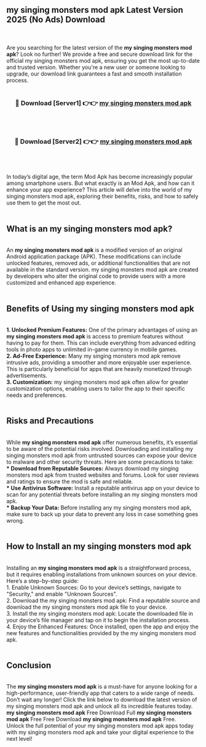## my singing monsters mod apk Latest Version 2025 (No Ads) Download
<br><br>
Are you searching for the latest version of the <strong>my singing monsters mod apk</strong>? Look no further! We provide a free and secure download link for the official my singing monsters mod apk, ensuring you get the most up-to-date and trusted version. Whether you're a new user or someone looking to upgrade, our download link guarantees a fast and smooth installation process.
<br>
<br>
<div align="center">
<h3>🔴 Download [Server1] 👉👉 <a href="https://modyolo.store/my_singing_monsters_mod_apk">my singing monsters mod apk</a></h3><br>
<br>
<h3>🔴 Download [Server2] 👉👉 <a href="https://modyolo.store/my_singing_monsters_mod_apk">my singing monsters mod apk</a></h3><br>
</div>
<br>
<br>
In today’s digital age, the term Mod Apk has become increasingly popular among smartphone users. But what exactly is an Mod Apk, and how can it enhance your app experience? This article will delve into the world of my singing monsters mod apk, exploring their benefits, risks, and how to safely use them to get the most out.
<br>
<br>
<h2>What is an my singing monsters mod apk?</h2>
<br>
An <strong>my singing monsters mod apk</strong> is a modified version of an original Android application package (APK). These modifications can include unlocked features, removed ads, or additional functionalities that are not available in the standard version. my singing monsters mod apk are created by developers who alter the original code to provide users with a more customized and enhanced app experience.
<br>
<br>
<h2>Benefits of Using my singing monsters mod apk</h2>
<br>
<strong> 1. Unlocked Premium Features:</strong> One of the primary advantages of using an <strong>my singing monsters mod apk</strong> is access to premium features without having to pay for them. This can include everything from advanced editing tools in photo apps to unlimited in-game currency in mobile games.
<br>
<strong> 2. Ad-Free Experience:</strong> Many my singing monsters mod apk remove intrusive ads, providing a smoother and more enjoyable user experience. This is particularly beneficial for apps that are heavily monetized through advertisements.
<br>
<strong> 3. Customization:</strong> my singing monsters mod apk often allow for greater customization options, enabling users to tailor the app to their specific needs and preferences.
<br>
<br>
<h2>Risks and Precautions</h2>
<br>
While <strong>my singing monsters mod apk</strong> offer numerous benefits, it’s essential to be aware of the potential risks involved. Downloading and installing my singing monsters mod apk from untrusted sources can expose your device to malware and other security threats. Here are some precautions to take:
<br>
<strong> * Download from Reputable Sources:</strong> Always download my singing monsters mod apk from trusted websites and forums. Look for user reviews and ratings to ensure the mod is safe and reliable.
<br>
<strong> * Use Antivirus Software:</strong> Install a reputable antivirus app on your device to scan for any potential threats before installing an my singing monsters mod apk.
<br>
<strong> * Backup Your Data:</strong> Before installing any my singing monsters mod apk, make sure to back up your data to prevent any loss in case something goes wrong.
<br>
<br>
<h2>How to Install an my singing monsters mod apk</h2>
<br>
Installing an <strong>my singing monsters mod apk</strong> is a straightforward process, but it requires enabling installations from unknown sources on your device. Here’s a step-by-step guide:
<br>
 1. Enable Unknown Sources: Go to your device’s settings, navigate to "Security," and enable "Unknown Sources".
<br>
 2. Download the my singing monsters mod apk: Find a reputable source and download the my singing monsters mod apk file to your device.
<br>
 3. Install the my singing monsters mod apk: Locate the downloaded file in your device’s file manager and tap on it to begin the installation process.
<br>
 4. Enjoy the Enhanced Features: Once installed, open the app and enjoy the new features and functionalities provided by the my singing monsters mod apk.
<br>
<br>
<h2><strong>Conclusion</strong></h2>
<br>
The <strong>my singing monsters mod apk</strong> is a must-have for anyone looking for a high-performance, user-friendly app that caters to a wide range of needs. Don’t wait any longer! Click the link below to download the latest version of my singing monsters mod apk and unlock all its incredible features today.
<br>
<strong>my singing monsters mod apk</strong> Free Download Full <strong>my singing monsters mod apk</strong> Free Free Download <strong>my singing monsters mod apk</strong> Free.
<br>
Unlock the full potential of your my singing monsters mod apk apps today with my singing monsters mod apk and take your digital experience to the next level!

